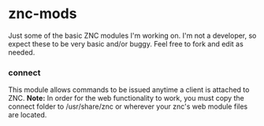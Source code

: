 # znc-mods
Just some of the basic ZNC modules I'm working on. I'm not a developer, so expect these to be very basic and/or buggy. Feel free to fork and edit as needed.

### connect
This module allows commands to be issued anytime a client is attached to ZNC. 
**Note:** In order for the web functionality to work, you must copy the connect folder to /usr/share/znc or wherever your znc's web module files are located.
